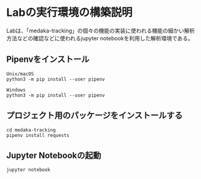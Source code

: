 # Labの実行環境の構築説明

Labは、「medaka-tracking」の個々の機能の実装に使われる機能の細かい解析方法などの確認などに使われるjupyter notebookを利用した解析環境である。

## Pipenvをインストール

```unix
Unix/macOS
python3 -m pip install --user pipenv

Windows
python3 -m pip install --user pipenv
```

## プロジェクト用のパッケージをインストールする

```unix
cd medaka-tracking
pipenv install requests
```

## Jupyter Notebookの起動

```unix
jupyter notebook
```
